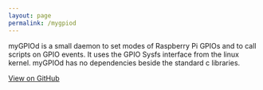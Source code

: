 ```yaml
---
layout: page
permalink: /mygpiod
---
```


myGPIOd is a small daemon to set modes of Raspberry Pi GPIOs and to call scripts on GPIO events. It uses the GPIO Sysfs interface from the linux kernel. myGPIOd has no dependencies beside the standard c libraries.

<a id="forkme_banner" href="https://github.com/jcorporation/myGPIOd">View on GitHub</a>
